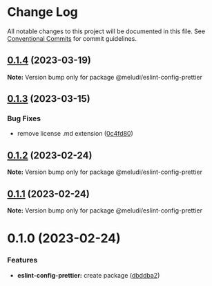 # Change Log

All notable changes to this project will be documented in this file.
See [Conventional Commits](https://conventionalcommits.org) for commit guidelines.

## [0.1.4](https://github.com/meludi/eslint-config/compare/@meludi/eslint-config-prettier@0.1.3...@meludi/eslint-config-prettier@0.1.4) (2023-03-19)

**Note:** Version bump only for package @meludi/eslint-config-prettier

## [0.1.3](https://github.com/meludi/eslint-config/compare/@meludi/eslint-config-prettier@0.1.2...@meludi/eslint-config-prettier@0.1.3) (2023-03-15)

### Bug Fixes

- remove license .md extension ([0c4fd80](https://github.com/meludi/eslint-config/commit/0c4fd80771fe7317e53b1a243c454aa46e122577))

## [0.1.2](https://github.com/meludi/eslint-config/compare/@meludi/eslint-config-prettier@0.1.1...@meludi/eslint-config-prettier@0.1.2) (2023-02-24)

**Note:** Version bump only for package @meludi/eslint-config-prettier

## [0.1.1](https://github.com/meludi/eslint-config/compare/@meludi/eslint-config-prettier@0.1.0...@meludi/eslint-config-prettier@0.1.1) (2023-02-24)

**Note:** Version bump only for package @meludi/eslint-config-prettier

# 0.1.0 (2023-02-24)

### Features

- **eslint-config-prettier:** create package ([dbddba2](https://github.com/meludi/eslint-config/commit/dbddba235fbe4a6ff650dd97f89fe618e5c7ee43))
